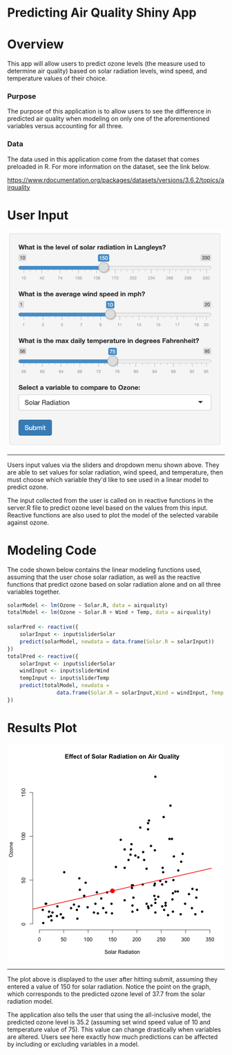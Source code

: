Predicting Air Quality Shiny App
========================================================


Overview
========================================================

This app will allow users to predict ozone levels (the measure used to determine air quality) based on solar radiation levels, wind speed, and temperature values of their choice. 

### Purpose
The purpose of this application is to allow users to see the difference in predicted air quality when modeling on only one of the aforementioned variables versus accounting for all three. 

### Data
The data used in this application come from the dataset that comes preloaded in R. For more information on the dataset, see the link below.

https://www.rdocumentation.org/packages/datasets/versions/3.6.2/topics/airquality

User Input
========================================================

<img src="report/Sidebar.png" width="500" height="500" />

***

Users input values via the sliders and dropdown menu shown above. They are able to set values for 
solar radiation, wind speed, and temperature, then must choose which variable they'd like to see
used in a linear model to predict ozone.

The input collected from the user is called on in reactive functions in the server.R file to predict ozone level based on the values from this input. Reactive functions are also used to plot the model of the selected varabile against ozone.

Modeling Code
========================================================

The code shown below contains the linear modeling functions used, assuming that the user chose solar radiation, as well as the reactive functions that predict ozone based on solar radiation alone and on all three variables together.




```r
solarModel <- lm(Ozone ~ Solar.R, data = airquality)
totalModel <- lm(Ozone ~ Solar.R + Wind + Temp, data = airquality)

solarPred <- reactive({
    solarInput <- input$sliderSolar
    predict(solarModel, newdata = data.frame(Solar.R = solarInput))
})
totalPred <- reactive({
    solarInput <- input$sliderSolar
    windInput <- input$sliderWind
    tempInput <- input$sliderTemp
    predict(totalModel, newdata =
                data.frame(Solar.R = solarInput,Wind = windInput, Temp = tempInput))
})
```

Results Plot
========================================================

![plot of chunk unnamed-chunk-3](report/PredictingAirQualityPresentation-figure/unnamed-chunk-3-1.png)

***

The plot above is displayed to the user after hitting submit, assuming they entered a value of 150 for solar radiation. Notice the point on the graph, which corresponds to the predicted ozone level of 37.7 from the solar radiation model.

The application also tells the user that using the all-inclusive model, the predicted ozone level is 35.2 (assuming set wind speed value of 10 and temperature value of 75). This value can change drastically when variables are altered. Users see here exactly how much predictions can be affected by including or excluding variables in a model.
